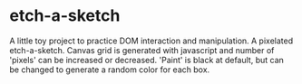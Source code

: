 # etch-a-sketch

A little toy project to practice DOM interaction and manipulation.  A pixelated etch-a-sketch.  Canvas grid is generated with javascript and number of 'pixels' can be increased or decreased.  'Paint' is black at default, but can be changed to generate a random color for each box.